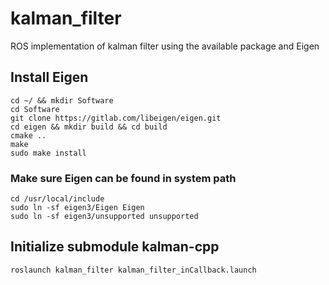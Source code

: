 # kalman_filter
ROS implementation of kalman filter using the available package and Eigen

## Install Eigen
```
cd ~/ && mkdir Software
cd Software
git clone https://gitlab.com/libeigen/eigen.git
cd eigen && mkdir build && cd build
cmake ..
make
sudo make install
```
### Make sure Eigen can be found in system path
```
cd /usr/local/include
sudo ln -sf eigen3/Eigen Eigen
sudo ln -sf eigen3/unsupported unsupported
```

## Initialize submodule kalman-cpp
```
roslaunch kalman_filter kalman_filter_inCallback.launch
```
